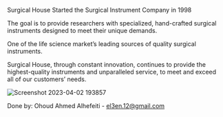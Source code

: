 Surgical House
Started the Surgical Instrument Company in 1998

The goal is to provide researchers with specialized, hand-crafted surgical instruments designed to meet their unique demands.

One of the life science market’s leading sources of quality surgical instruments.

Surgical House, through constant innovation, continues to provide the highest-quality instruments and unparalleled service, to meet and exceed all of our customers’ needs.

![Screenshot 2023-04-02 193857](https://user-images.githubusercontent.com/36378728/229363495-e3f7c78f-29dd-414c-ab1f-ed130ac4b493.jpg)


Done by: Ohoud Ahmed Alhefeiti - el3en.12@gmail.com

